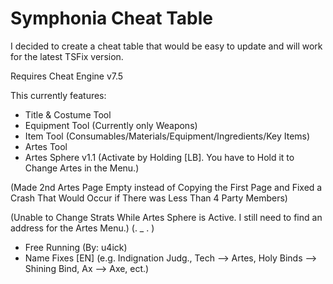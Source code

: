 # Symphonia Cheat Table
I decided to create a cheat table that would be easy to update and will work for the latest TSFix version.

Requires Cheat Engine v7.5

This currently features:
- Title & Costume Tool
- Equipment Tool (Currently only Weapons)
- Item Tool (Consumables/Materials/Equipment/Ingredients/Key Items)
- Artes Tool
- Artes Sphere v1.1 (Activate by Holding [LB]. You have to Hold it to Change Artes in the Menu.)

(Made 2nd Artes Page Empty instead of Copying the First Page and Fixed a Crash That Would Occur if There was Less Than 4 Party Members)

(Unable to Change Strats While Artes Sphere is Active. I still need to find an address for the Artes Menu.) (. _ . )

- Free Running (By: u4ick)
- Name Fixes [EN] (e.g. Indignation Judg., Tech --> Artes, Holy Binds --> Shining Bind, Ax --> Axe, ect.)
